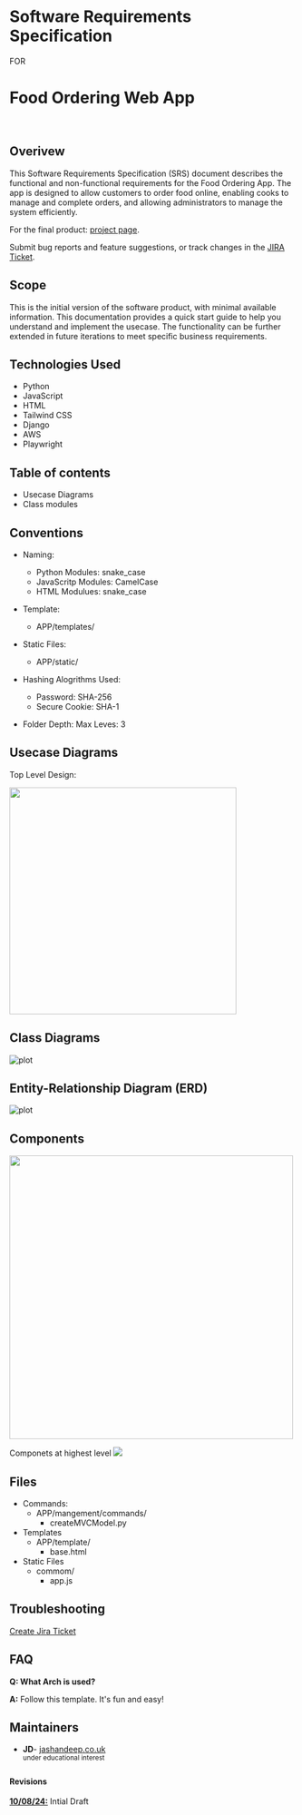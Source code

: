 <h1>Software Requirements Specification</h1>
FOR
<h1>Food Ordering Web App</h1>
<br>


<h2>Overivew</h2>
<p>This Software Requirements Specification (SRS) document describes the functional and non-functional requirements for the Food Ordering App. The app is designed to allow customers to order food online, enabling cooks to manage and complete orders, and allowing administrators to manage the system efficiently.</p>

For the final product:
[project page](https://jashandeep.co.uk).

Submit bug reports and feature suggestions, or track changes in the
[JIRA Ticket](https:/jashandeep.co.uk).

<h2>Scope</h2>
<p>This is the initial version of the software product, with minimal available information. This documentation provides a quick start guide to help you understand and implement the <a>usecase</a>. The functionality can be further extended in future iterations to meet specific business requirements.<p>


## Technologies Used
- Python
- JavaScript
- HTML
- Tailwind CSS
- Django
- AWS
- Playwright


## Table of contents

- Usecase Diagrams 
- Class modules

## Conventions
- Naming:
    - Python Modules: snake_case
    - JavaScritp Modules: CamelCase
    - HTML Modulues: snake_case
- Template:
    - APP/templates/
- Static Files:
    - APP/static/
- Hashing Alogrithms Used:
    - Password: SHA-256
    - Secure Cookie: SHA-1

- Folder Depth: Max Leves: 3






## Usecase Diagrams
Top Level Design:

<img src="./out/DOCS/useCaseDia/Usecase.png" width="400">


## Class Diagrams
![plot](./out/DOCS/classDia/classDia.png)




##  Entity-Relationship Diagram (ERD)
![plot](./out/DOCS/databaseDesign/databaseDesign.png)

## Components
<img src="./out/DOCS/topLevel.png" width =500><br>
<caption>Componets at highest level<c/aption>

<img src="./out/DOCS/componetsTwo/comps.png">

## Files
- Commands:
    - APP/mangement/commands/
        - createMVCModel.py
- Templates
    - APP/template/
        - base.html
- Static Files
    - commom/
        - app.js


## Troubleshooting
[Create Jira Ticket]("sdf")

## FAQ 

**Q: What Arch is used?**

**A:** Follow this template. It's fun and easy!


## Maintainers 

- <strong>JD</strong>- [jashandeep.co.uk](https://jashandeep.co.uk) <br>
<sup>under educational interest</sup>


#### Revisions
<b><u>10/08/24:</u></b> Intial Draft